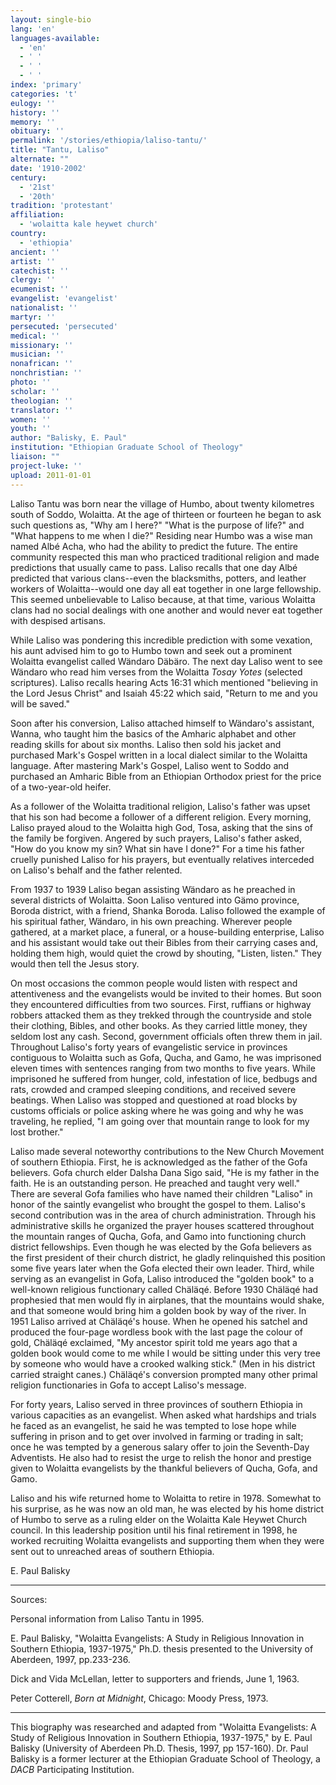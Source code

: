 ```yaml
---
layout: single-bio
lang: 'en'
languages-available:
  - 'en'
  - ' '
  - ' '
  - ' '
index: 'primary'
categories: 't'
eulogy: ''
history: ''
memory: ''
obituary: ''
permalink: '/stories/ethiopia/laliso-tantu/'
title: "Tantu, Laliso"
alternate: ""
date: '1910-2002'
century:
  - '21st'
  - '20th'
tradition: 'protestant'
affiliation:
  - 'wolaitta kale heywet church'
country:
  - 'ethiopia'
ancient: ''
artist: ''
catechist: ''
clergy: ''
ecumenist: ''
evangelist: 'evangelist'
nationalist: ''
martyr: ''
persecuted: 'persecuted'
medical: ''
missionary: ''
musician: ''
nonafrican: ''
nonchristian: ''
photo: ''
scholar: ''
theologian: ''
translator: ''
women: ''
youth: ''
author: "Balisky, E. Paul"
institution: "Ethiopian Graduate School of Theology"
liaison: ""
project-luke: ''
upload: 2011-01-01
---
```




Laliso Tantu was born near the village of Humbo, about twenty kilometres south of Soddo, Wolaitta. At the age of thirteen or fourteen he began to ask such questions as, "Why am I here?" "What is the purpose of life?" and "What happens to me when I die?" Residing near Humbo was a wise man named Albé Acha, who had the ability to predict the future. The entire community respected this man who practiced traditional religion and made predictions that usually came to pass. Laliso recalls that one day Albé predicted that various clans--even the blacksmiths, potters, and leather workers of Wolaitta--would one day all eat together in one large fellowship. This seemed unbelievable to Laliso because, at that time, various Wolaitta clans had no social dealings with one another and would never eat together with despised artisans.

While Laliso was pondering this incredible prediction with some vexation, his aunt advised him to go to Humbo town and seek out a prominent Wolaitta evangelist called Wändaro Däbäro. The next day Laliso went to see Wändaro who read him verses from the Wolaitta *Tosay Yotes* (selected scriptures). Laliso recalls hearing Acts 16:31 which mentioned "believing in the Lord Jesus Christ" and Isaiah 45:22 which said, "Return to me and you will be saved."

Soon after his conversion, Laliso attached himself to Wändaro's assistant, Wanna, who taught him the basics of the Amharic alphabet and other reading skills for about six months. Laliso then sold his jacket and purchased Mark's Gospel written in a local dialect similar to the Wolaitta language. After mastering Mark's Gospel, Laliso went to Soddo and purchased an Amharic Bible from an Ethiopian Orthodox priest for the price of a two-year-old heifer.

As a follower of the Wolaitta traditional religion, Laliso's father was upset that his son had become a follower of a different religion. Every morning, Laliso prayed aloud to the Wolaitta high God, Tosa, asking that the sins of the family be forgiven. Angered by such prayers, Laliso's father asked, "How do you know my sin? What sin have I done?" For a time his father cruelly punished Laliso for his prayers, but eventually relatives interceded on Laliso's behalf and the father relented.

From 1937 to 1939 Laliso began assisting Wändaro as he preached in several districts of Wolaitta. Soon Laliso ventured into Gämo province, Boroda district, with a friend, Shanka Boroda. Laliso followed the example of his spiritual father, Wändaro, in his own preaching. Wherever people gathered, at a market place, a funeral, or a house-building enterprise, Laliso and his assistant would take out their Bibles from their carrying cases and, holding them high, would quiet the crowd by shouting, "Listen, listen." They would then tell the Jesus story.

On most occasions the common people would listen with respect and attentiveness and the evangelists would be invited to their homes. But soon they encountered difficulties from two sources. First, ruffians or highway robbers attacked them as they trekked through the countryside and stole their clothing, Bibles, and other books. As they carried little money, they seldom lost any cash. Second, government officials often threw them in jail. Throughout Laliso's forty years of evangelistic service in provinces contiguous to Wolaitta such as Gofa, Qucha, and Gamo, he was imprisoned eleven times with sentences ranging from two months to five years. While imprisoned he suffered from hunger, cold, infestation of lice, bedbugs and rats, crowded and cramped sleeping conditions, and received severe beatings. When Laliso was stopped and questioned at road blocks by customs officials or police asking where he was going and why he was traveling, he replied, "I am going over that mountain range to look for my lost brother."

Laliso made several noteworthy contributions to the New Church Movement of southern Ethiopia. First, he is acknowledged as the father of the Gofa believers. Gofa church elder Dalsha Dana Sigo said, "He is my father in the faith. He is an outstanding person. He preached and taught very well." There are several Gofa families who have named their children "Laliso" in honor of the saintly evangelist who brought the gospel to them. Laliso's second contribution was in the area of church administration. Through his administrative skills he organized the prayer houses scattered throughout the mountain ranges of Qucha, Gofa, and Gamo into functioning church district fellowships. Even though he was elected by the Gofa believers as the first president of their church district, he gladly relinquished this position some five years later when the Gofa elected their own leader. Third, while serving as an evangelist in Gofa, Laliso introduced the "golden book" to a well-known religious functionary called Chäläqé. Before 1930 Chäläqé had prophesied that men would fly in airplanes, that the mountains would shake, and that someone would bring him a golden book by way of the river. In 1951 Laliso arrived at Chäläqé's house. When he opened his satchel and produced the four-page wordless book with the last page the colour of gold, Chäläqé exclaimed, "My ancestor spirit told me years ago that a golden book would come to me while I would be sitting under this very tree by someone who would have a crooked walking stick." (Men in his district carried straight canes.) Chäläqé's conversion prompted many other primal religion functionaries in Gofa to accept Laliso's message.

For forty years, Laliso served in three provinces of southern Ethiopia in various capacities as an evangelist. When asked what hardships and trials he faced as an evangelist, he said he was tempted to lose hope while suffering in prison and to get over involved in farming or trading in salt; once he was tempted by a generous salary offer to join the Seventh-Day Adventists. He also had to resist the urge to relish the honor and prestige given to Wolaitta evangelists by the thankful believers of Qucha, Gofa, and Gamo.

Laliso and his wife returned home to Wolaitta to retire in 1978. Somewhat to his surprise, as he was now an old man, he was elected by his home district of Humbo to serve as a ruling elder on the Wolaitta Kale Heywet Church council. In this leadership position until his final retirement in 1998, he worked recruiting Wolaitta evangelists and supporting them when they were sent out to unreached areas of southern Ethiopia.

E. Paul Balisky

---

Sources:

Personal information from Laliso Tantu in 1995.

E. Paul Balisky, "Wolaitta Evangelists: A Study in Religious Innovation in Southern Ethiopia, 1937-1975," Ph.D. thesis presented to the University of Aberdeen, 1997, pp.233-236.

Dick and Vida McLellan, letter to supporters and friends, June 1, 1963.

Peter Cotterell, *Born at Midnight*, Chicago: Moody Press, 1973.

---

This biography was researched and adapted from "Wolaitta Evangelists: A Study
of Religious Innovation in Southern Ethiopia, 1937-1975," by E. Paul Balisky
(University of Aberdeen Ph.D. Thesis, 1997, pp 157-160).  Dr. Paul Balisky is a
former lecturer at the Ethiopian Graduate School of Theology, a *DACB* Participating Institution.
